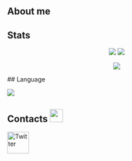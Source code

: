 ## About me

## Stats
<p align = "center">
  <img src = "https://github-readme-stats.vercel.app/api?username=druksx&show_icons=true&theme=radical&line_height=27">
  <img src = "https://github-readme-stats.vercel.app/api/top-langs/?username=druksx&theme=radical&line_height=27">
</p>
<p align = "center">
  <img src="https://github-readme-streak-stats.herokuapp.com/?user=druksx&show_icons=true&locale=en&layout=compact&theme=radical&line_height=0" />
</p>
## Language
<p align = "left">
  <img src="https://img.shields.io/badge/c-%2300599C.svg?style=for-the-badge&logo=c&logoColor=white" />
</p>
<h2 align="left">Contacts <img src="assets/contacts.gif" width="30"></h2>
<p align="left">
  <a href="https://twitter.com/raydrux"><img alt="Twitter" height="50" width="50" src="assets/twitter.png"></a>
</p>
